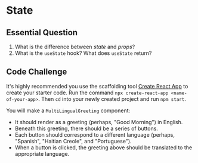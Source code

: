 # State

## Essential Question
1. What is the difference between _state_ and _props_?
2. What is the `useState` hook? What does `useState` return?

## Code Challenge
It's highly recommended you use the scaffolding tool [Create React App](https://reactjs.org/docs/create-a-new-react-app.html) to create your starter code. Run the command `npx create-react-app <name-of-your-app>`. Then `cd` into your newly created project and run `npm start`.

You will make a `MultiLingualGreeting` component:
* It should render as a greeting (perhaps, "Good Morning") in English. 
* Beneath this greeting, there should be a series of buttons. 
* Each button should correspond to a different language (perhaps, "Spanish", "Haitian Creole", and "Portuguese"). 
* When a button is clicked, the greeting above should be translated to the appropriate language.
